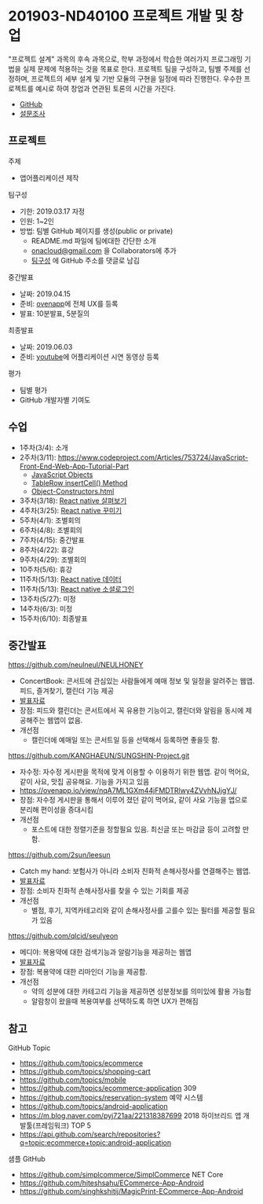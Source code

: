 # 201903-ND40100 프로젝트 개발 및 창업

"프로젝트 설계" 과목의 후속 과목으로, 학부 과정에서 학습한 여러가지  프로그래밍 기법을 실제 문제에 적용하는 것을 목표로 한다. 프로젝트 팀을 구성하고, 팀별 주제를 선정하며, 프로젝트의 세부 설계 및 기반 모듈의 구현을 일정에 따라 진행한다. 우수한 프로젝트를 예시로 하여 창업과 연관된 토론의 시간을 가진다.

- [GitHub](https://github.com/onacloud/201903-ND40100)
- [설문조사](https://docs.google.com/forms/d/1P_alm3WXqLl-Rb0FEcgtsQHPRewZU4W4XaydEEl_m_g/edit)

## 프로젝트

주제
- 앱어플리케이션 제작

팀구성
- 기한: 2019.03.17 자정 
- 인원: 1~2인
- 방법: 팀별 GitHub 페이지를 생성(public or private)
   - README.md 파일에 팀에대한 간단한 소개 
   - onacloud@gmail.com 을 Collaborators에 추가
   - [팀구성](https://github.com/onacloud/201903-ND40100/issues/1) 에  GitHub 주소를 댓글로 남김

중간발표 
- 날짜: 2019.04.15
- 준비: [ovenapp](https://ovenapp.io/)에 전체 UX를 등록
- 발표: 10분발표, 5분질의

최종발표 
- 날짜: 2019.06.03
- 준비: [youtube](https://youtube.com/)에 어플리케이션 시연 동영상 등록

평가
- 팀별 평가
- GitHub 개발자별 기여도

## 수업

- 1주차(3/4): 소개
- 2주차(3/11): https://www.codeproject.com/Articles/753724/JavaScript-Front-End-Web-App-Tutorial-Part
   - [JavaScript Objects](https://www.w3schools.com/js/js_object_definition.asp)
   - [TableRow insertCell() Method](https://www.w3schools.com/jsref/met_tablerow_insertcell.asp)
   - [Object-Constructors.html](https://github.com/onacloud/201903-ND40100/blob/master/JavaScript/Object-Constructors.html)
- 3주차(3/18): [React native 살펴보기](React.md#s1) 
- 4주차(3/25): [React native 꾸미기](React.md#s2) 
- 5주차(4/1):  조별회의
- 6주차(4/8): 조별회의
- 7주차(4/15): 중간발표
- 8주차(4/22): 휴강
- 9주차(4/29): 조별회의
- 10주차(5/6): 휴강
- 11주차(5/13): [React native 데이터](React.md#s3)
- 11주차(5/13): [React native 소셜로그인](React.md#s4)
- 13주차(5/27): 미정
- 14주차(6/3): 미정
- 15주차(6/10): 최종발표


## 중간발표

https://github.com/neulneul/NEULHONEY
   - ConcertBook: 콘서트에 관심있는 사람들에게 예매 정보 및 일정을 알려주는 웹앱. 피드, 즐겨찾기, 캘린더 기능 제공 
   - [발표자료](presentation-mid/콘서트북.pdf)
   - 장점: 피드와 캘린더는 콘서트에서 꼭 유용한 기능이고, 캘린더와 알림을 동시에 제공해주는 웹앱이 없음.   
   - 개선점
      - 캘린더에 예매일 또는 콘서트일 등을 선택해서 등록하면 좋을듯 함. 

https://github.com/KANGHAEUN/SUNGSHIN-Project.git
   - 자수정: 자수정 게시판을 목적에 맞게 이용할 수 이용하기 위한 웹앱. 같이 먹어요, 같이 사요, 맛집 공유해요. 기능을 가지고 있음
   - https://ovenapp.io/view/nqA7ML1GXm44jFMDTRlwy4ZVvhNJjgYJ/
   - 장점: 자수정 게시판을 통해서 이루어 졌던 같이 먹어요, 같이 사요 기능을 앱으로 분리해 편이성을 증대시킴
   - 개선점
      - 포스트에 대한 정렬기준을 정할필요 있음. 최신글 또는 마감글 등이 고려할 만함.

https://github.com/2sun/leesun
   - Catch my hand: 보험사가 아니라 소비자 친화적 손해사정사를 연결해주는 웹앱. 
   - [발표자료](presentation-mid/catch-my-hand.pdf)
   - 장점: 소비자 친화적 손해사정사를 찾을 수 있는 기회를 제공
   - 개선점
      - 별점, 후기, 지역카테고리와 같이 손해사정사를 고를수 있는 필터를 제공할 필요가 있음

https://github.com/qlcid/seulyeon
   - 메디야: 복용약에 대한 검색기능과 알람기능을 제공하는 웹앱
   - [발표자료](presentation-mid/메디야.pdf)
   - 장점: 복용약에 대한 리마인더 기능을 제공함. 
   - 개선점
      - 약의 성분에 대한 카테고리 기능을 제공하면 성분정보를 의미있에 활용 가능함
      - 알람창이 왔을때 복용여부를 선택하도록 하면 UX가 편해짐


## 참고

GitHub Topic

- https://github.com/topics/ecommerce 
- https://github.com/topics/shopping-cart 
- https://github.com/topics/mobile 
- https://github.com/topics/ecommerce-application 309
- https://github.com/topics/reservation-system 예약 시스템
- https://github.com/topics/android-application 
- https://m.blog.naver.com/pyj721aa/221318387699 2018 하이브리드 앱 개발툴(프레임워크) TOP 5
- https://api.github.com/search/repositories?q=topic:ecommerce+topic:android-application

샘플 GitHub

- https://github.com/simplcommerce/SimplCommerce NET Core
- https://github.com/hiteshsahu/ECommerce-App-Android
- https://github.com/singhkshitij/MagicPrint-ECommerce-App-Android

